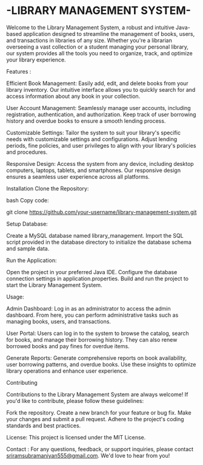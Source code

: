 # -LIBRARY MANAGEMENT SYSTEM-
 Welcome to the Library Management System, a robust and intuitive Java-based application designed to streamline the management of books, users, and transactions in libraries of any size. Whether you're a librarian overseeing a vast collection or a student managing your personal library, our system provides all the tools you need to organize, track, and optimize your library experience.

Features :

Efficient Book Management: Easily add, edit, and delete books from your library inventory. Our intuitive interface allows you to quickly search for and access information about any book in your collection.

User Account Management: Seamlessly manage user accounts, including registration, authentication, and authorization. Keep track of user borrowing history and overdue books to ensure a smooth lending process.

Customizable Settings: Tailor the system to suit your library's specific needs with customizable settings and configurations. Adjust lending periods, fine policies, and user privileges to align with your library's policies and procedures.

Responsive Design: Access the system from any device, including desktop computers, laptops, tablets, and smartphones. Our responsive design ensures a seamless user experience across all platforms.

Installation 
Clone the Repository:

bash Copy code:

git clone https://github.com/your-username/library-management-system.git

Setup Database:

Create a MySQL database named library_management.
Import the SQL script provided in the database directory to initialize the database schema and sample data.

Run the Application:

Open the project in your preferred Java IDE.
Configure the database connection settings in application.properties.
Build and run the project to start the Library Management System.

Usage: 

Admin Dashboard: Log in as an administrator to access the admin dashboard. From here, you can perform administrative tasks such as managing books, users, and transactions.

User Portal: Users can log in to the system to browse the catalog, search for books, and manage their borrowing history. They can also renew borrowed books and pay fines for overdue items.

Generate Reports: Generate comprehensive reports on book availability, user borrowing patterns, and overdue books. Use these insights to optimize library operations and enhance user experience.

Contributing

Contributions to the Library Management System are always welcome! If you'd like to contribute, please follow these guidelines:

Fork the repository.
Create a new branch for your feature or bug fix.
Make your changes and submit a pull request.
Adhere to the project's coding standards and best practices.

License:
This project is licensed under the MIT License.

Contact :
For any questions, feedback, or support inquiries, please contact sriramsubramaniyan555@gmail.com. We'd love to hear from you!
